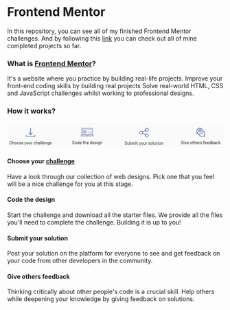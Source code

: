 # Frontend Mentor

In this repository, you can see all of my finished Frontend Mentor challenges. And by following this [link](https://stoic-meninsky-7d6f57.netlify.app/) you can check out all of mine completed projects so far.

### What is [Frontend Mentor](https://www.frontendmentor.io/)?

It's a website where you practice by building real-life projects. Improve your front-end coding skills by building real projects Solve real-world HTML, CSS and JavaScript challenges whilst working to professional designs.

### How it works?

![Frontend Mentor](assetsMaster/Image.png)

#### Choose your [challenge](https://www.frontendmentor.io/challenges)

Have a look through our collection of web designs. Pick one that you feel will be a nice challenge for you at this stage.

#### Code the design

Start the challenge and download all the starter files. We provide all the files you'll need to complete the challenge. Building it is up to you!

#### Submit your solution

Post your solution on the platform for everyone to see and get feedback on your code from other developers in the community.

#### Give others feedback

Thinking critically about other people's code is a crucial skill. Help others while deepening your knowledge by giving feedback on solutions.

